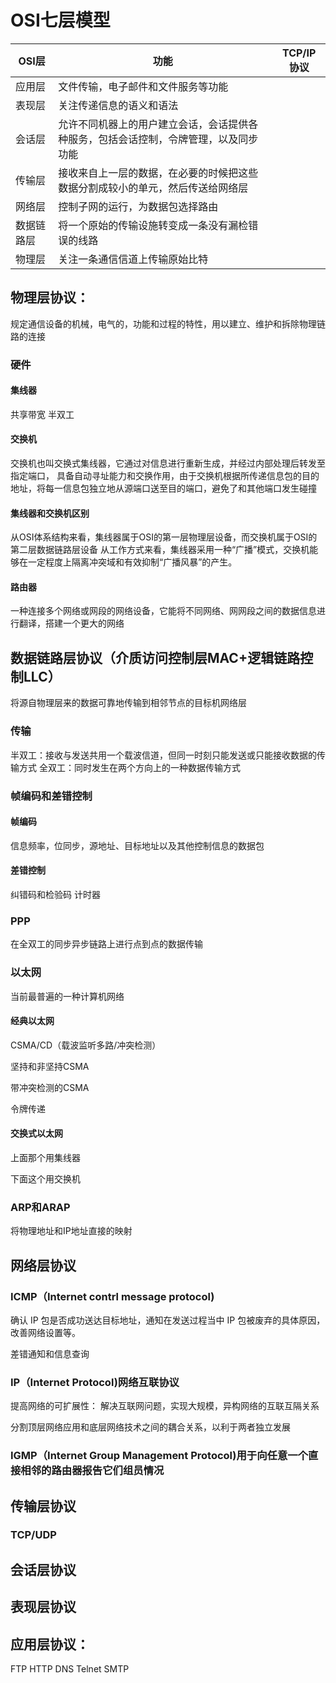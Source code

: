 # OSI七层模型

|  OSI层   | 功能  | TCP/IP协议 | 
|  ----   | ----  | ----  |
| 应用层  |  文件传输，电子邮件和文件服务等功能| 
| 表现层  | 关注传递信息的语义和语法 | 
| 会话层  | 允许不同机器上的用户建立会话，会话提供各种服务，包括会话控制，令牌管理，以及同步功能 | 
| 传输层  | 接收来自上一层的数据，在必要的时候把这些数据分割成较小的单元，然后传送给网络层 | 
| 网络层  | 控制子网的运行，为数据包选择路由 | 
| 数据链路层  | 将一个原始的传输设施转变成一条没有漏检错误的线路 | 
| 物理层 | 关注一条通信信道上传输原始比特| 


## 物理层协议：
规定通信设备的机械，电气的，功能和过程的特性，用以建立、维护和拆除物理链路的连接

### 硬件
#### 集线器
共享带宽
半双工
#### 交换机
交换机也叫交换式集线器，它通过对信息进行重新生成，并经过内部处理后转发至指定端口，
具备自动寻址能力和交换作用，由于交换机根据所传递信息包的目的地址，将每一信息包独立地从源端口送至目的端口，避免了和其他端口发生碰撞

#### 集线器和交换机区别
从OSI体系结构来看，集线器属于OSI的第一层物理层设备，而交换机属于OSI的第二层数据链路层设备
从工作方式来看，集线器采用一种“广播”模式，交换机能够在一定程度上隔离冲突域和有效抑制“广播风暴”的产生。

#### 路由器

一种连接多个网络或网段的网络设备，它能将不同网络、网网段之间的数据信息进行翻译，搭建一个更大的网络
## 数据链路层协议（介质访问控制层MAC+逻辑链路控制LLC）
将源自物理层来的数据可靠地传输到相邻节点的目标机网络层

### 传输
半双工：接收与发送共用一个载波信道，但同一时刻只能发送或只能接收数据的传输方式
全双工：同时发生在两个方向上的一种数据传输方式
### 帧编码和差错控制

#### 帧编码
信息频率，位同步，源地址、目标地址以及其他控制信息的数据包
#### 差错控制
纠错码和检验码
计时器
### PPP
在全双工的同步异步链路上进行点到点的数据传输
### 以太网
当前最普遍的一种计算机网络

#### 经典以太网
CSMA/CD（载波监听多路/冲突检测）

坚持和非坚持CSMA

带冲突检测的CSMA

令牌传递

#### 交换式以太网

上面那个用集线器

下面这个用交换机


### ARP和ARAP
将物理地址和IP地址直接的映射

## 网络层协议
### ICMP（Internet contrl message protocol)
确认 IP 包是否成功送达目标地址，通知在发送过程当中 IP 包被废弃的具体原因，改善网络设置等。

差错通知和信息查询
### IP（Internet Protocol)网络互联协议
提高网络的可扩展性：
解决互联网问题，实现大规模，异构网络的互联互隔关系

分割顶层网络应用和底层网络技术之间的耦合关系，以利于两者独立发展


### IGMP（Internet Group Management Protocol)用于向任意一个直接相邻的路由器报告它们组员情况
## 传输层协议
### TCP/UDP
## 会话层协议
## 表现层协议
## 应用层协议：
FTP 
HTTP 
DNS
Telnet
SMTP
